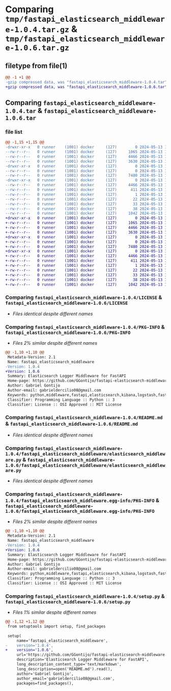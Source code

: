 # Comparing `tmp/fastapi_elasticsearch_middleware-1.0.4.tar.gz` & `tmp/fastapi_elasticsearch_middleware-1.0.6.tar.gz`

## filetype from file(1)

```diff
@@ -1 +1 @@
-gzip compressed data, was "fastapi_elasticsearch_middleware-1.0.4.tar", last modified: Mon May 13 18:19:51 2024, max compression
+gzip compressed data, was "fastapi_elasticsearch_middleware-1.0.6.tar", last modified: Mon May 13 18:22:25 2024, max compression
```

## Comparing `fastapi_elasticsearch_middleware-1.0.4.tar` & `fastapi_elasticsearch_middleware-1.0.6.tar`

### file list

```diff
@@ -1,15 +1,15 @@
-drwxr-xr-x   0 runner    (1001) docker     (127)        0 2024-05-13 18:19:51.747539 fastapi_elasticsearch_middleware-1.0.4/
--rw-r--r--   0 runner    (1001) docker     (127)     1065 2024-05-13 18:19:47.000000 fastapi_elasticsearch_middleware-1.0.4/LICENSE
--rw-r--r--   0 runner    (1001) docker     (127)     4466 2024-05-13 18:19:51.747539 fastapi_elasticsearch_middleware-1.0.4/PKG-INFO
--rw-r--r--   0 runner    (1001) docker     (127)     3630 2024-05-13 18:19:47.000000 fastapi_elasticsearch_middleware-1.0.4/README.md
-drwxr-xr-x   0 runner    (1001) docker     (127)        0 2024-05-13 18:19:51.747539 fastapi_elasticsearch_middleware-1.0.4/fastapi_elasticsearch_middleware/
--rw-r--r--   0 runner    (1001) docker     (127)        0 2024-05-13 18:19:47.000000 fastapi_elasticsearch_middleware-1.0.4/fastapi_elasticsearch_middleware/__init__.py
--rw-r--r--   0 runner    (1001) docker     (127)     7480 2024-05-13 18:19:47.000000 fastapi_elasticsearch_middleware-1.0.4/fastapi_elasticsearch_middleware/elasticsearch_middleware.py
-drwxr-xr-x   0 runner    (1001) docker     (127)        0 2024-05-13 18:19:51.747539 fastapi_elasticsearch_middleware-1.0.4/fastapi_elasticsearch_middleware.egg-info/
--rw-r--r--   0 runner    (1001) docker     (127)     4466 2024-05-13 18:19:51.000000 fastapi_elasticsearch_middleware-1.0.4/fastapi_elasticsearch_middleware.egg-info/PKG-INFO
--rw-r--r--   0 runner    (1001) docker     (127)      411 2024-05-13 18:19:51.000000 fastapi_elasticsearch_middleware-1.0.4/fastapi_elasticsearch_middleware.egg-info/SOURCES.txt
--rw-r--r--   0 runner    (1001) docker     (127)        1 2024-05-13 18:19:51.000000 fastapi_elasticsearch_middleware-1.0.4/fastapi_elasticsearch_middleware.egg-info/dependency_links.txt
--rw-r--r--   0 runner    (1001) docker     (127)       22 2024-05-13 18:19:51.000000 fastapi_elasticsearch_middleware-1.0.4/fastapi_elasticsearch_middleware.egg-info/requires.txt
--rw-r--r--   0 runner    (1001) docker     (127)       33 2024-05-13 18:19:51.000000 fastapi_elasticsearch_middleware-1.0.4/fastapi_elasticsearch_middleware.egg-info/top_level.txt
--rw-r--r--   0 runner    (1001) docker     (127)       38 2024-05-13 18:19:51.747539 fastapi_elasticsearch_middleware-1.0.4/setup.cfg
--rw-r--r--   0 runner    (1001) docker     (127)     1042 2024-05-13 18:19:47.000000 fastapi_elasticsearch_middleware-1.0.4/setup.py
+drwxr-xr-x   0 runner    (1001) docker     (127)        0 2024-05-13 18:22:25.968108 fastapi_elasticsearch_middleware-1.0.6/
+-rw-r--r--   0 runner    (1001) docker     (127)     1065 2024-05-13 18:22:16.000000 fastapi_elasticsearch_middleware-1.0.6/LICENSE
+-rw-r--r--   0 runner    (1001) docker     (127)     4466 2024-05-13 18:22:25.968108 fastapi_elasticsearch_middleware-1.0.6/PKG-INFO
+-rw-r--r--   0 runner    (1001) docker     (127)     3630 2024-05-13 18:22:16.000000 fastapi_elasticsearch_middleware-1.0.6/README.md
+drwxr-xr-x   0 runner    (1001) docker     (127)        0 2024-05-13 18:22:25.968108 fastapi_elasticsearch_middleware-1.0.6/fastapi_elasticsearch_middleware/
+-rw-r--r--   0 runner    (1001) docker     (127)        0 2024-05-13 18:22:16.000000 fastapi_elasticsearch_middleware-1.0.6/fastapi_elasticsearch_middleware/__init__.py
+-rw-r--r--   0 runner    (1001) docker     (127)     7480 2024-05-13 18:22:16.000000 fastapi_elasticsearch_middleware-1.0.6/fastapi_elasticsearch_middleware/elasticsearch_middleware.py
+drwxr-xr-x   0 runner    (1001) docker     (127)        0 2024-05-13 18:22:25.968108 fastapi_elasticsearch_middleware-1.0.6/fastapi_elasticsearch_middleware.egg-info/
+-rw-r--r--   0 runner    (1001) docker     (127)     4466 2024-05-13 18:22:25.000000 fastapi_elasticsearch_middleware-1.0.6/fastapi_elasticsearch_middleware.egg-info/PKG-INFO
+-rw-r--r--   0 runner    (1001) docker     (127)      411 2024-05-13 18:22:25.000000 fastapi_elasticsearch_middleware-1.0.6/fastapi_elasticsearch_middleware.egg-info/SOURCES.txt
+-rw-r--r--   0 runner    (1001) docker     (127)        1 2024-05-13 18:22:25.000000 fastapi_elasticsearch_middleware-1.0.6/fastapi_elasticsearch_middleware.egg-info/dependency_links.txt
+-rw-r--r--   0 runner    (1001) docker     (127)       22 2024-05-13 18:22:25.000000 fastapi_elasticsearch_middleware-1.0.6/fastapi_elasticsearch_middleware.egg-info/requires.txt
+-rw-r--r--   0 runner    (1001) docker     (127)       33 2024-05-13 18:22:25.000000 fastapi_elasticsearch_middleware-1.0.6/fastapi_elasticsearch_middleware.egg-info/top_level.txt
+-rw-r--r--   0 runner    (1001) docker     (127)       38 2024-05-13 18:22:25.968108 fastapi_elasticsearch_middleware-1.0.6/setup.cfg
+-rw-r--r--   0 runner    (1001) docker     (127)     1042 2024-05-13 18:22:16.000000 fastapi_elasticsearch_middleware-1.0.6/setup.py
```

### Comparing `fastapi_elasticsearch_middleware-1.0.4/LICENSE` & `fastapi_elasticsearch_middleware-1.0.6/LICENSE`

 * *Files identical despite different names*

### Comparing `fastapi_elasticsearch_middleware-1.0.4/PKG-INFO` & `fastapi_elasticsearch_middleware-1.0.6/PKG-INFO`

 * *Files 2% similar despite different names*

```diff
@@ -1,10 +1,10 @@
 Metadata-Version: 2.1
 Name: fastapi_elasticsearch_middleware
-Version: 1.0.4
+Version: 1.0.6
 Summary: Elasticsearch Logger Middleware for FastAPI
 Home-page: https://github.com/GGontijo/fastapi-elasticsearch-middleware.git
 Author: Gabriel Gontijo
 Author-email: gabrieldercilio08@gmail.com
 Keywords: python,middleware,fastapi,elasticsearch,kibana,logstash,fastapi-middleware
 Classifier: Programming Language :: Python :: 3
 Classifier: License :: OSI Approved :: MIT License
```

### Comparing `fastapi_elasticsearch_middleware-1.0.4/README.md` & `fastapi_elasticsearch_middleware-1.0.6/README.md`

 * *Files identical despite different names*

### Comparing `fastapi_elasticsearch_middleware-1.0.4/fastapi_elasticsearch_middleware/elasticsearch_middleware.py` & `fastapi_elasticsearch_middleware-1.0.6/fastapi_elasticsearch_middleware/elasticsearch_middleware.py`

 * *Files identical despite different names*

### Comparing `fastapi_elasticsearch_middleware-1.0.4/fastapi_elasticsearch_middleware.egg-info/PKG-INFO` & `fastapi_elasticsearch_middleware-1.0.6/fastapi_elasticsearch_middleware.egg-info/PKG-INFO`

 * *Files 2% similar despite different names*

```diff
@@ -1,10 +1,10 @@
 Metadata-Version: 2.1
 Name: fastapi_elasticsearch_middleware
-Version: 1.0.4
+Version: 1.0.6
 Summary: Elasticsearch Logger Middleware for FastAPI
 Home-page: https://github.com/GGontijo/fastapi-elasticsearch-middleware.git
 Author: Gabriel Gontijo
 Author-email: gabrieldercilio08@gmail.com
 Keywords: python,middleware,fastapi,elasticsearch,kibana,logstash,fastapi-middleware
 Classifier: Programming Language :: Python :: 3
 Classifier: License :: OSI Approved :: MIT License
```

### Comparing `fastapi_elasticsearch_middleware-1.0.4/setup.py` & `fastapi_elasticsearch_middleware-1.0.6/setup.py`

 * *Files 1% similar despite different names*

```diff
@@ -1,12 +1,12 @@
 from setuptools import setup, find_packages
   
 setup( 
     name='fastapi_elasticsearch_middleware', 
-    version='1.0.4', 
+    version='1.0.6', 
     url='https://github.com/GGontijo/fastapi-elasticsearch-middleware.git',
     description='Elasticsearch Logger Middleware for FastAPI',
     long_description_content_type='text/markdown',
     long_description=open('README.md').read(),
     author='Gabriel Gontijo', 
     author_email='gabrieldercilio08@gmail.com', 
     packages=find_packages(),
```

